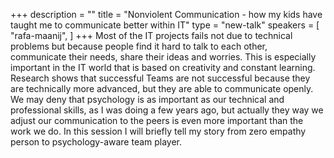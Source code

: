 +++
description = ""
title = "Nonviolent Communication - how my kids have taught me to communicate better within IT"
type = "new-talk"
speakers = [
        "rafa-maanij",
]
+++
Most of the IT projects fails not due to technical problems but because people find it hard to talk to each other, communicate their needs, share their ideas and worries. This is especially important in the IT world that is based on creativity and constant learning. Research shows that successful Teams are not successful because they are technically more advanced, but they are able to communicate openly. We may deny that psychology is as important as our technical and professional skills, as I was doing a few years ago, but actually they way we adjust our communication to the peers is even more important than the work we do.
In this session I will briefly tell my story from zero empathy person to psychology-aware team player.